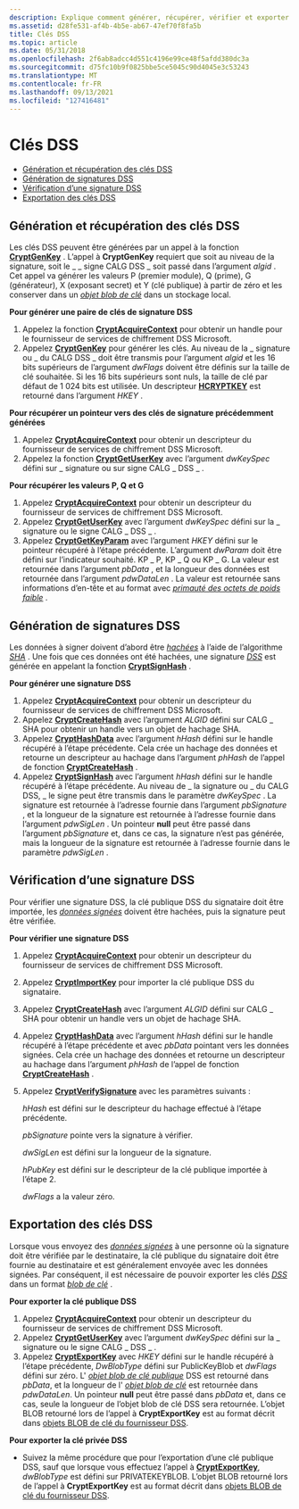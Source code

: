 ```yaml
---
description: Explique comment générer, récupérer, vérifier et exporter des clés et des signatures DSS.
ms.assetid: d28fe531-af4b-4b5e-ab67-47ef70f8fa5b
title: Clés DSS
ms.topic: article
ms.date: 05/31/2018
ms.openlocfilehash: 2f6ab8adcc4d551c4196e99ce48f5afdd380dc3a
ms.sourcegitcommit: d75fc10b9f0825bbe5ce5045c90d4045e3c53243
ms.translationtype: MT
ms.contentlocale: fr-FR
ms.lasthandoff: 09/13/2021
ms.locfileid: "127416481"
---
```

# <a name="dss-keys"></a>Clés DSS

-   [Génération et récupération des clés DSS](#generating-and-retrieving-dss-keys)
-   [Génération de signatures DSS](#generating-dss-signatures)
-   [Vérification d’une signature DSS](#verifying-a-dss-signature)
-   [Exportation des clés DSS](#exporting-dss-keys)

## <a name="generating-and-retrieving-dss-keys"></a>Génération et récupération des clés DSS

Les clés DSS peuvent être générées par un appel à la fonction [**CryptGenKey**](/windows/desktop/api/Wincrypt/nf-wincrypt-cryptgenkey) . L’appel à **CryptGenKey** requiert que soit au niveau de la signature, soit le \_ \_ signe CALG DSS \_ soit passé dans l’argument *algid* . Cet appel va générer les valeurs P (premier module), Q (prime), G (générateur), X (exposant secret) et Y (clé publique) à partir de zéro et les conserver dans un [*objet blob de clé*](../secgloss/k-gly.md) dans un stockage local.

**Pour générer une paire de clés de signature DSS**

1.  Appelez la fonction [**CryptAcquireContext**](/windows/desktop/api/Wincrypt/nf-wincrypt-cryptacquirecontexta) pour obtenir un handle pour le fournisseur de services de chiffrement DSS Microsoft.
2.  Appelez [**CryptGenKey**](/windows/desktop/api/Wincrypt/nf-wincrypt-cryptgenkey) pour générer les clés. Au niveau de la \_ signature ou \_ du CALG DSS \_ doit être transmis pour l’argument *algid* et les 16 bits supérieurs de l’argument *dwFlags* doivent être définis sur la taille de clé souhaitée. Si les 16 bits supérieurs sont nuls, la taille de clé par défaut de 1 024 bits est utilisée. Un descripteur [**HCRYPTKEY**](hcryptkey.md) est retourné dans l’argument *HKEY* .

**Pour récupérer un pointeur vers des clés de signature précédemment générées**

1.  Appelez [**CryptAcquireContext**](/windows/desktop/api/Wincrypt/nf-wincrypt-cryptacquirecontexta) pour obtenir un descripteur du fournisseur de services de chiffrement DSS Microsoft.
2.  Appelez la fonction [**CryptGetUserKey**](/windows/desktop/api/Wincrypt/nf-wincrypt-cryptgetuserkey) avec l’argument *dwKeySpec* défini sur \_ signature ou sur signe CALG \_ DSS \_ .

**Pour récupérer les valeurs P, Q et G**

1.  Appelez [**CryptAcquireContext**](/windows/desktop/api/Wincrypt/nf-wincrypt-cryptacquirecontexta) pour obtenir un descripteur du fournisseur de services de chiffrement DSS Microsoft.
2.  Appelez [**CryptGetUserKey**](/windows/desktop/api/Wincrypt/nf-wincrypt-cryptgetuserkey) avec l’argument *dwKeySpec* défini sur la \_ signature ou le signe CALG \_ DSS \_ .
3.  Appelez [**CryptGetKeyParam**](/windows/desktop/api/Wincrypt/nf-wincrypt-cryptgetkeyparam) avec l’argument *HKEY* défini sur le pointeur récupéré à l’étape précédente. L’argument *dwParam* doit être défini sur l’indicateur souhaité. KP \_ P, KP \_ Q ou KP \_ G. La valeur est retournée dans l’argument *pbData* , et la longueur des données est retournée dans l’argument *pdwDataLen* . La valeur est retournée sans informations d’en-tête et au format avec [*primauté des octets de poids faible*](../secgloss/l-gly.md) .

## <a name="generating-dss-signatures"></a>Génération de signatures DSS

Les données à signer doivent d’abord être [*hachées*](../secgloss/h-gly.md) à l’aide de l’algorithme [*SHA*](../secgloss/s-gly.md) . Une fois que ces données ont été hachées, une signature [*DSS*](../secgloss/d-gly.md) est générée en appelant la fonction [**CryptSignHash**](/windows/desktop/api/Wincrypt/nf-wincrypt-cryptsignhasha) .

**Pour générer une signature DSS**

1.  Appelez [**CryptAcquireContext**](/windows/desktop/api/Wincrypt/nf-wincrypt-cryptacquirecontexta) pour obtenir un descripteur du fournisseur de services de chiffrement DSS Microsoft.
2.  Appelez [**CryptCreateHash**](/windows/desktop/api/Wincrypt/nf-wincrypt-cryptcreatehash) avec l’argument *ALGID* défini sur CALG \_ SHA pour obtenir un handle vers un objet de hachage SHA.
3.  Appelez [**CryptHashData**](/windows/desktop/api/Wincrypt/nf-wincrypt-crypthashdata) avec l’argument *hHash* défini sur le handle récupéré à l’étape précédente. Cela crée un hachage des données et retourne un descripteur au hachage dans l’argument *phHash* de l’appel de fonction [**CryptCreateHash**](/windows/desktop/api/Wincrypt/nf-wincrypt-cryptcreatehash) .
4.  Appelez [**CryptSignHash**](/windows/desktop/api/Wincrypt/nf-wincrypt-cryptsignhasha) avec l’argument *hHash* défini sur le handle récupéré à l’étape précédente. Au niveau de \_ la signature ou \_ du CALG DSS, \_ le signe peut être transmis dans le paramètre *dwKeySpec* . La signature est retournée à l’adresse fournie dans l’argument *pbSignature* , et la longueur de la signature est retournée à l’adresse fournie dans l’argument *pdwSigLen* . Un pointeur **null** peut être passé dans l’argument *pbSignature* et, dans ce cas, la signature n’est pas générée, mais la longueur de la signature est retournée à l’adresse fournie dans le paramètre *pdwSigLen* .

## <a name="verifying-a-dss-signature"></a>Vérification d’une signature DSS

Pour vérifier une signature DSS, la clé publique DSS du signataire doit être importée, les [*données signées*](../secgloss/s-gly.md) doivent être hachées, puis la signature peut être vérifiée.

**Pour vérifier une signature DSS**

1.  Appelez [**CryptAcquireContext**](/windows/desktop/api/Wincrypt/nf-wincrypt-cryptacquirecontexta) pour obtenir un descripteur du fournisseur de services de chiffrement DSS Microsoft.
2.  Appelez [**CryptImportKey**](/windows/desktop/api/Wincrypt/nf-wincrypt-cryptimportkey) pour importer la clé publique DSS du signataire.
3.  Appelez [**CryptCreateHash**](/windows/desktop/api/Wincrypt/nf-wincrypt-cryptcreatehash) avec l’argument *ALGID* défini sur CALG \_ SHA pour obtenir un handle vers un objet de hachage SHA.
4.  Appelez [**CryptHashData**](/windows/desktop/api/Wincrypt/nf-wincrypt-crypthashdata) avec l’argument *hHash* défini sur le handle récupéré à l’étape précédente et avec *pbData* pointant vers les données signées. Cela crée un hachage des données et retourne un descripteur au hachage dans l’argument *phHash* de l’appel de fonction [**CryptCreateHash**](/windows/desktop/api/Wincrypt/nf-wincrypt-cryptcreatehash) .
5.  Appelez [**CryptVerifySignature**](/windows/desktop/api/Wincrypt/nf-wincrypt-cryptverifysignaturea) avec les paramètres suivants :

    *hHash* est défini sur le descripteur du hachage effectué à l’étape précédente.

    *pbSignature* pointe vers la signature à vérifier.

    *dwSigLen* est défini sur la longueur de la signature.

    *hPubKey* est défini sur le descripteur de la clé publique importée à l’étape 2.

    *dwFlags* a la valeur zéro.

## <a name="exporting-dss-keys"></a>Exportation des clés DSS

Lorsque vous envoyez des [*données signées*](../secgloss/s-gly.md) à une personne où la signature doit être vérifiée par le destinataire, la clé publique du signataire doit être fournie au destinataire et est généralement envoyée avec les données signées. Par conséquent, il est nécessaire de pouvoir exporter les clés [*DSS*](../secgloss/d-gly.md) dans un format [*blob de clé*](../secgloss/k-gly.md) .

**Pour exporter la clé publique DSS**

1.  Appelez [**CryptAcquireContext**](/windows/desktop/api/Wincrypt/nf-wincrypt-cryptacquirecontexta) pour obtenir un descripteur du fournisseur de services de chiffrement DSS Microsoft.
2.  Appelez [**CryptGetUserKey**](/windows/desktop/api/Wincrypt/nf-wincrypt-cryptgetuserkey) avec l’argument *dwKeySpec* défini sur la \_ signature ou le signe CALG \_ DSS \_ .
3.  Appelez [**CryptExportKey**](/windows/desktop/api/Wincrypt/nf-wincrypt-cryptexportkey) avec *HKEY* défini sur le handle récupéré à l’étape précédente, *DwBlobType* défini sur PublicKeyBlob et *dwFlags* défini sur zéro. L' [*objet blob de clé publique*](../secgloss/p-gly.md) DSS est retourné dans *pbData*, et la longueur de l' [*objet blob de clé*](../secgloss/k-gly.md) est retournée dans *pdwDataLen*. Un pointeur **null** peut être passé dans *pbData* et, dans ce cas, seule la longueur de l’objet blob de clé DSS sera retournée. L’objet BLOB retourné lors de l’appel à **CryptExportKey** est au format décrit dans [objets BLOB de clé du fournisseur DSS](dss-provider-key-blobs.md).

**Pour exporter la clé privée DSS**

-   Suivez la même procédure que pour l’exportation d’une clé publique DSS, sauf que lorsque vous effectuez l’appel à [**CryptExportKey**](/windows/desktop/api/Wincrypt/nf-wincrypt-cryptexportkey), *dwBlobType* est défini sur PRIVATEKEYBLOB. L’objet BLOB retourné lors de l’appel à **CryptExportKey** est au format décrit dans [objets BLOB de clé du fournisseur DSS](dss-provider-key-blobs.md).

 

 
